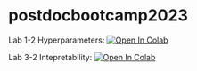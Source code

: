 # postdocbootcamp2023

Lab 1-2 Hyperparameters: <a target="_blank" href="https://colab.research.google.com/github/alexwolson/postdocbootcamp2023/blob/main/lab_1_2_hyperparameters.ipynb">
  <img src="https://colab.research.google.com/assets/colab-badge.svg" alt="Open In Colab"/>
</a>

Lab 3-2 Intepretability: <a target="_blank" href="https://colab.research.google.com/github/alexwolson/postdocbootcamp2023/blob/main/lab_3_2_interpretability.ipynb">
  <img src="https://colab.research.google.com/assets/colab-badge.svg" alt="Open In Colab"/>
</a>